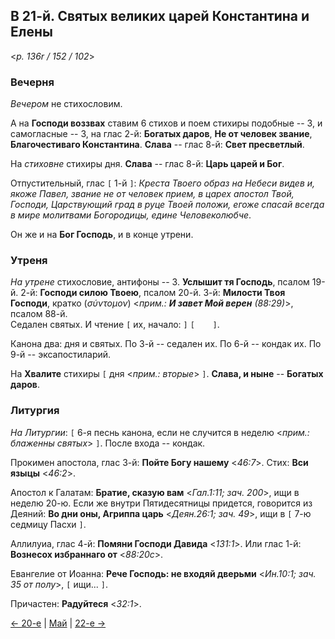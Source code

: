 
## В 21-й. Святых великих царей Константина и Елены 

<*p. 136r / 152 / 102*>

### Вечерня

*Вечером* не стихословим. 

А на **Господи воззвах** ставим 6 стихов и поем стихиры подобные -- 3, и самогласные -- 3, на глас 2-й: 
**Богатых даров**, 
**Не от человек звание**, 
**Благочестиваго Константина**. 
**Слава** -- глас 8-й: **Свет пресветлый**.   

На *стиховне* стихиры дня. 
**Слава** -- глас 8-й: **Царь царей и Бог**. 

Отпустительный, глас `[` 1-й `]`: *Креста Твоего образ на Небеси видев и, якоже Павел, звание не от человек 
прием, в царех апостол Твой, Господи, Царствующий град в руце Твоей положи, егоже спасай всегда в мире 
молитвами Богородицы, едине Человеколюбче*.

Он же и на **Бог Господь**, и в конце утрени. 

### Утреня

*На утрене* стихословие, антифоны -- 3. 
**Услышит тя Господь**, псалом 19-й. 
2-й: **Господи силою Твоею**, псалом 20-й. 
3-й: **Милости Твоя Господи**, кратко (*σύντομον*) <*прим.: **И завет Мой верен** (88:29)*>, псалом 88-й.  
Седален святых. 
И чтение `[` их, начало: `]` `[    ]`.

Канона два: дня и святых. 
По 3-й -- седален их. 
По 6-й -- кондак их. 
По 9-й -- эксапостиларий. 

На **Хвалите** стихиры `[` дня <*прим.: вторые*> `]`. 
**Слава, и ныне** -- **Богатых даров**. 

### Литургия

*На Литургии*: `[` 6-я песнь канона, если не случится в неделю <*прим.: блаженны святых*> `]`. 
После входа -- кондак.   

Прокимен апостола, глас 3-й: **Пойте Богу нашему** <*46:7*>. 
Стих: **Вси языцы** <*46:2*>.
 
Апостол к Галатам: **Братие, сказую вам** <*Гал.1:11; зач. 200*>, ищи в неделю 20-ю. 
Если же внутри Пятидесятницы придется, говорится из Деяний: **Во дни оны, Агриппа царь** <*Деян.26:1; зач. 49*>, 
ищи в `[` 7-ю седмицу Пасхи `]`.   

Аллилуиа, глас 4-й: **Помяни Господи Давида** <*131:1*>.
Или глас 1-й: **Вознесох избраннаго от** <*88:20с*>.  
 
Евангелие от Иоанна: **Рече Господь: не входяй дверьми** <*Ин.10:1; зач. 35 от полу*>, 
`[` ищи... `]`. 
 
Причастен: **Радуйтеся** <*32:1*>. 

[← 20-е](05_20_MES.ru.md) | [Май](README.md#21-й) | [22-е →](05_22_MES.ru.md)
